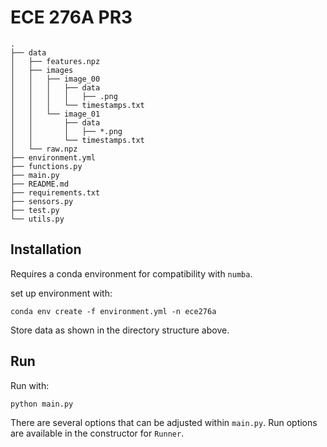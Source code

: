# ECE 276A PR3

```
.
├── data
│   ├── features.npz
│   ├── images
│   │   ├── image_00
│   │   │   ├── data
│   │   │   │   ├── .png
│   │   │   └── timestamps.txt
│   │   └── image_01
│   │       ├── data
│   │       │   ├── *.png
│   │       └── timestamps.txt
│   └── raw.npz
├── environment.yml
├── functions.py
├── main.py
├── README.md
├── requirements.txt
├── sensors.py
├── test.py
└── utils.py
```

## Installation

Requires a conda environment for compatibility with `numba`.

set up environment with:

```
conda env create -f environment.yml -n ece276a
```

Store data as shown in the directory structure above.

## Run

Run with:

```python main.py```

There are several options that can be adjusted within `main.py`.
Run options are available in the constructor for `Runner`.

